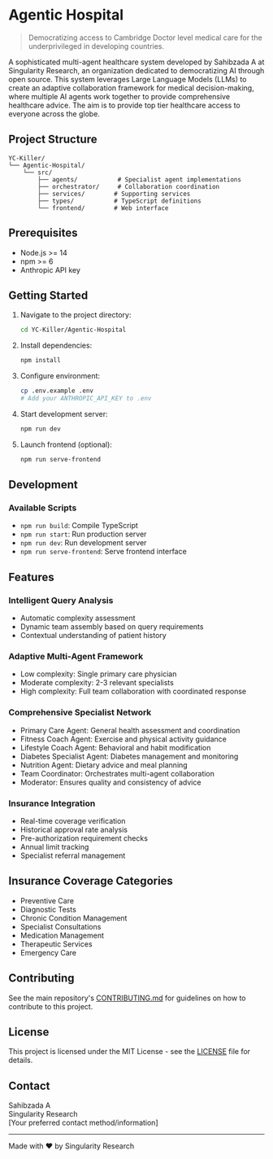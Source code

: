 # Agentic Hospital

> Democratizing access to Cambridge Doctor level medical care for the underprivileged in developing countries.

A sophisticated multi-agent healthcare system developed by Sahibzada A at Singularity Research, an organization dedicated to democratizing AI through open source. This system leverages Large Language Models (LLMs) to create an adaptive collaboration framework for medical decision-making, where multiple AI agents work together to provide comprehensive healthcare advice. The aim is to provide top tier healthcare access to everyone across the globe.

## Project Structure

```
YC-Killer/
└── Agentic-Hospital/
    └── src/
        ├── agents/           # Specialist agent implementations
        ├── orchestrator/     # Collaboration coordination
        ├── services/        # Supporting services
        ├── types/           # TypeScript definitions
        └── frontend/        # Web interface
```

## Prerequisites

- Node.js >= 14
- npm >= 6
- Anthropic API key

## Getting Started

1. Navigate to the project directory:
   ```bash
   cd YC-Killer/Agentic-Hospital
   ```

2. Install dependencies:
   ```bash
   npm install
   ```

3. Configure environment:
   ```bash
   cp .env.example .env
   # Add your ANTHROPIC_API_KEY to .env
   ```

4. Start development server:
   ```bash
   npm run dev
   ```

5. Launch frontend (optional):
   ```bash
   npm run serve-frontend
   ```

## Development

### Available Scripts
- `npm run build`: Compile TypeScript
- `npm run start`: Run production server
- `npm run dev`: Run development server
- `npm run serve-frontend`: Serve frontend interface

## Features

### Intelligent Query Analysis
- Automatic complexity assessment
- Dynamic team assembly based on query requirements
- Contextual understanding of patient history

### Adaptive Multi-Agent Framework
- Low complexity: Single primary care physician
- Moderate complexity: 2-3 relevant specialists
- High complexity: Full team collaboration with coordinated response

### Comprehensive Specialist Network
- Primary Care Agent: General health assessment and coordination
- Fitness Coach Agent: Exercise and physical activity guidance
- Lifestyle Coach Agent: Behavioral and habit modification
- Diabetes Specialist Agent: Diabetes management and monitoring
- Nutrition Agent: Dietary advice and meal planning
- Team Coordinator: Orchestrates multi-agent collaboration
- Moderator: Ensures quality and consistency of advice

### Insurance Integration
- Real-time coverage verification
- Historical approval rate analysis
- Pre-authorization requirement checks
- Annual limit tracking
- Specialist referral management

## Insurance Coverage Categories

- Preventive Care
- Diagnostic Tests
- Chronic Condition Management
- Specialist Consultations
- Medication Management
- Therapeutic Services
- Emergency Care

## Contributing

See the main repository's [CONTRIBUTING.md](../CONTRIBUTING.md) for guidelines on how to contribute to this project.

## License

This project is licensed under the MIT License - see the [LICENSE](LICENSE) file for details.

## Contact

Sahibzada A  
Singularity Research  
[Your preferred contact method/information]

---

Made with ❤️ by Singularity Research

